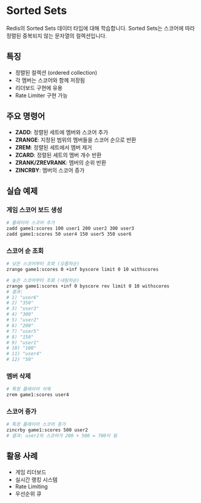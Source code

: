 # Sorted Sets

Redis의 Sorted Sets 데이터 타입에 대해 학습합니다. Sorted Sets는 스코어에 따라 정렬된 중복되지 않는 문자열의 컬렉션입니다.

## 특징

- 정렬된 컬렉션 (ordered collection)
- 각 멤버는 스코어와 함께 저장됨
- 리더보드 구현에 유용
- Rate Limiter 구현 가능

## 주요 명령어

- **ZADD**: 정렬된 세트에 멤버와 스코어 추가
- **ZRANGE**: 지정된 범위의 멤버들을 스코어 순으로 반환
- **ZREM**: 정렬된 세트에서 멤버 제거
- **ZCARD**: 정렬된 세트의 멤버 개수 반환
- **ZRANK/ZREVRANK**: 멤버의 순위 반환
- **ZINCRBY**: 멤버의 스코어 증가

## 실습 예제

### 게임 스코어 보드 생성

```sh
# 플레이어 스코어 추가
zadd game1:scores 100 user1 200 user2 300 user3
zadd game1:scores 50 user4 150 user5 350 user6
```

### 스코어 순 조회

```sh
# 낮은 스코어부터 조회 (오름차순)
zrange game1:scores 0 +inf byscore limit 0 10 withscores

# 높은 스코어부터 조회 (내림차순)
zrange game1:scores +inf 0 byscore rev limit 0 10 withscores
# 결과:
# 1) "user6"
# 2) "350"
# 3) "user3"
# 4) "300"
# 5) "user2"
# 6) "200"
# 7) "user5"
# 8) "150"
# 9) "user1"
# 10) "100"
# 11) "user4"
# 12) "50"
```

### 멤버 삭제

```sh
# 특정 플레이어 삭제
zrem game1:scores user4
```

### 스코어 증가

```sh
# 특정 플레이어 스코어 증가
zincrby game1:scores 500 user2
# 결과: user2의 스코어가 200 + 500 = 700이 됨
```

## 활용 사례

- 게임 리더보드
- 실시간 랭킹 시스템
- Rate Limiting
- 우선순위 큐